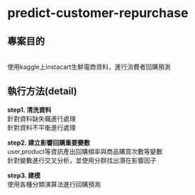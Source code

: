 # predict-customer-repurchase
## 專案目的
<br>使用kaggle上instacart生鮮電商資料，進行消費者回購預測</br>

## 執行方法(detail)
**step1. 清洗資料**
<br>針對資料缺失職進行處理
<br>針對資料不平衡進行處理

**step2. 建立影響回購重要變數**
<br>user,product等資訊產出回購頻率與商品購買次數等變數
<br>針對變數進行交叉分析，並使用分群找出潛在影響因子


**step3. 建模**
<br>使用各種分類演算法進行回購預測</br>
